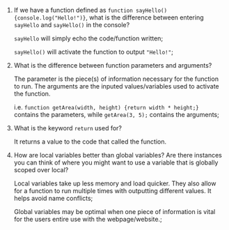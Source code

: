 1. If we have a function defined as `function sayHello(){console.log("Hello!")}`, what is the difference between entering `sayHello` and `sayHello()` in the console?

      `sayHello` will simply echo the code/function written;
  
      `sayHello()` will activate the function to output `"Hello!"`;

2. What is the difference between function parameters and arguments?

      The parameter is the piece(s) of information necessary for the function to run. The arguments are the inputed values/variables used to activate the function.
  
      i.e. `function getArea(width, height) {return width * height;}` contains the parameters, while `getArea(3, 5);` contains the arguments;

3. What is the keyword `return` used for?

      It returns a value to the code that called the function.

4. How are local variables better than global variables? Are there instances you can think of where you might want to use a variable that is globally scoped over local?

      Local variables take up less memory and load quicker. They also allow for a function to run multiple times with outputting different values. It helps avoid name conflicts;
  
      Global variables may be optimal when one piece of information is vital for the users entire use with the webpage/website.;
